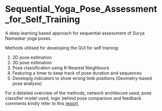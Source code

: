 # Sequential_Yoga_Pose_Assessment_for_Self_Training

A deep learning based approach for sequential assessment of Surya Namaskar yoga poses. 

Methods utilised for developing the GUI for self training:
1) 2D pose estimation
2) 3D pose estimation
3) Pose classification using K-Nearest Neighbours
4) Featuring a timer to keep track of pose duration and sequences
5) Developig indicators to show wrong limb positions (Geometry-based pose analysis)

For a detailed overview of the methods, network architecure used, pose classifier model used, logic behind pose comparison and feedback comments kindly refer to this [report](https://github.com/1998anwesha/Sequential_Yoga_Pose_Assessment_for_Self_Training/blob/main/Sequential%20Yoga%20Pose%20Assessment%20for%20Self%20Training%2017MF3IM02.pdf).
